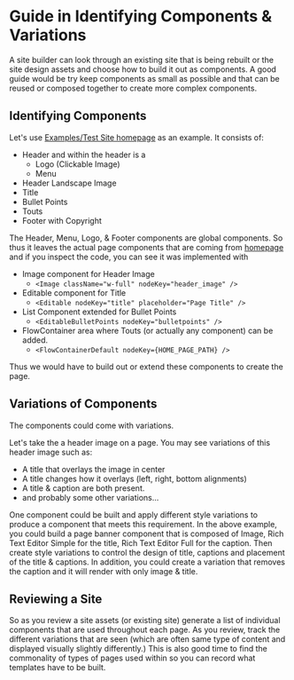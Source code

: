 # Guide in Identifying Components & Variations

A site builder can look through an existing site that is being rebuilt or the
site design assets and choose how to build it out as components. A good guide
would be try keep components as small as possible and that can be reused or composed
together to create more complex components.

## Identifying Components

Let's use
[Examples/Test Site homepage](https://johnsonandjohnson.github.io/Bodiless-JS/#/About/GettingStarted?id=launch-the-test-site)
as an example. It consists of:

* Header and within the header is a 
  * Logo (Clickable Image)
  * Menu
* Header Landscape Image
* Title
* Bullet Points
* Touts
* Footer with Copyright

The Header, Menu, Logo, & Footer components are global components.
So thus it leaves the actual page components that are coming from
[homepage](https://github.com/johnsonandjohnson/Bodiless-JS/blob/master/examples/test-site/src/data/pages/index.tsx)
and if you inspect the code, you can see it was implemented with

* Image component for Header Image
  * `<Image className="w-full" nodeKey="header_image" />`
* Editable component for Title
  * `<Editable nodeKey="title" placeholder="Page Title" />`
* List Component extended for Bullet Points
  * `<EditableBulletPoints nodeKey="bulletpoints" />`
* FlowContainer area where Touts (or actually any component) can be added.
  * `<FlowContainerDefault nodeKey={HOME_PAGE_PATH} />`

Thus we would have to build out or extend these components to create the page.

## Variations of Components

The components could come with variations.

Let's take the a header image on a page. You may see variations of this header
image such as:

* A title that overlays the image in center
* A title changes how it overlays (left, right, bottom alignments)
* A title & caption are both present.
* and probably some other variations...

One component could be built and apply different style variations to produce a
component that meets this requirement. In the above example, you could build a
page banner component that is composed of Image, Rich Text Editor Simple for the
title, Rich Text Editor Full for the caption. Then create style variations to
control the design of title, captions and placement of the title & captions. In
addition, you could create a variation that removes the caption and it will
render with only image & title.  

## Reviewing a Site

So as you review a site assets (or existing site) generate a list of individual components that are used throughout each page.  As you review, track the different variations that are seen (which are often same type of content and displayed visually slightly differently.)  This is also good time to find the commonality of types of pages used within so you can record what templates have to be built.
